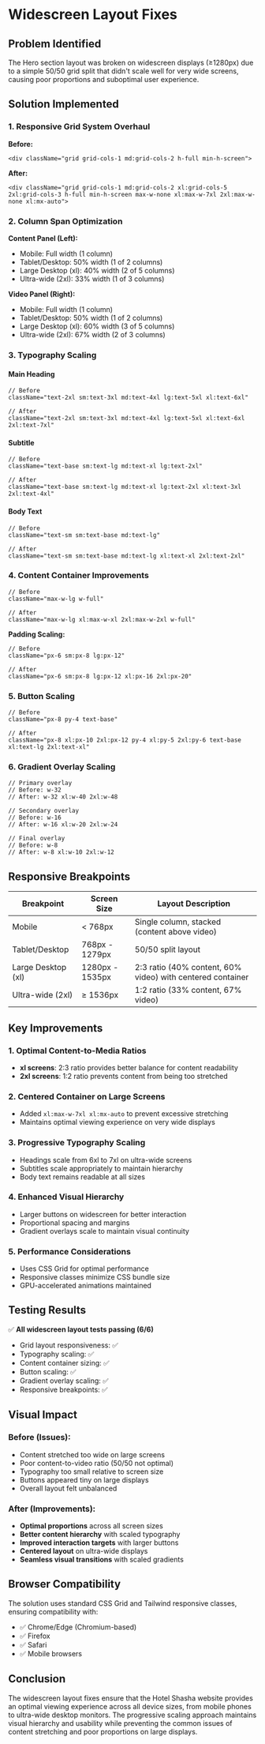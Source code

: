 # Widescreen Layout Fixes

## Problem Identified
The Hero section layout was broken on widescreen displays (≥1280px) due to a simple 50/50 grid split that didn't scale well for very wide screens, causing poor proportions and suboptimal user experience.

## Solution Implemented

### 1. Responsive Grid System Overhaul
**Before:**
```tsx
<div className="grid grid-cols-1 md:grid-cols-2 h-full min-h-screen">
```

**After:**
```tsx
<div className="grid grid-cols-1 md:grid-cols-2 xl:grid-cols-5 2xl:grid-cols-3 h-full min-h-screen max-w-none xl:max-w-7xl 2xl:max-w-none xl:mx-auto">
```

### 2. Column Span Optimization
**Content Panel (Left):**
- Mobile: Full width (1 column)
- Tablet/Desktop: 50% width (1 of 2 columns)
- Large Desktop (xl): 40% width (2 of 5 columns)
- Ultra-wide (2xl): 33% width (1 of 3 columns)

**Video Panel (Right):**
- Mobile: Full width (1 column)
- Tablet/Desktop: 50% width (1 of 2 columns)
- Large Desktop (xl): 60% width (3 of 5 columns)
- Ultra-wide (2xl): 67% width (2 of 3 columns)

### 3. Typography Scaling

#### Main Heading
```tsx
// Before
className="text-2xl sm:text-3xl md:text-4xl lg:text-5xl xl:text-6xl"

// After
className="text-2xl sm:text-3xl md:text-4xl lg:text-5xl xl:text-6xl 2xl:text-7xl"
```

#### Subtitle
```tsx
// Before
className="text-base sm:text-lg md:text-xl lg:text-2xl"

// After
className="text-base sm:text-lg md:text-xl lg:text-2xl xl:text-3xl 2xl:text-4xl"
```

#### Body Text
```tsx
// Before
className="text-sm sm:text-base md:text-lg"

// After
className="text-sm sm:text-base md:text-lg xl:text-xl 2xl:text-2xl"
```

### 4. Content Container Improvements
```tsx
// Before
className="max-w-lg w-full"

// After
className="max-w-lg xl:max-w-xl 2xl:max-w-2xl w-full"
```

**Padding Scaling:**
```tsx
// Before
className="px-6 sm:px-8 lg:px-12"

// After
className="px-6 sm:px-8 lg:px-12 xl:px-16 2xl:px-20"
```

### 5. Button Scaling
```tsx
// Before
className="px-8 py-4 text-base"

// After
className="px-8 xl:px-10 2xl:px-12 py-4 xl:py-5 2xl:py-6 text-base xl:text-lg 2xl:text-xl"
```

### 6. Gradient Overlay Scaling
```tsx
// Primary overlay
// Before: w-32
// After: w-32 xl:w-40 2xl:w-48

// Secondary overlay
// Before: w-16
// After: w-16 xl:w-20 2xl:w-24

// Final overlay
// Before: w-8
// After: w-8 xl:w-10 2xl:w-12
```

## Responsive Breakpoints

| Breakpoint | Screen Size | Layout Description |
|------------|-------------|-------------------|
| Mobile | < 768px | Single column, stacked (content above video) |
| Tablet/Desktop | 768px - 1279px | 50/50 split layout |
| Large Desktop (xl) | 1280px - 1535px | 2:3 ratio (40% content, 60% video) with centered container |
| Ultra-wide (2xl) | ≥ 1536px | 1:2 ratio (33% content, 67% video) |

## Key Improvements

### 1. **Optimal Content-to-Media Ratios**
- **xl screens**: 2:3 ratio provides better balance for content readability
- **2xl screens**: 1:2 ratio prevents content from being too stretched

### 2. **Centered Container on Large Screens**
- Added `xl:max-w-7xl xl:mx-auto` to prevent excessive stretching
- Maintains optimal viewing experience on very wide displays

### 3. **Progressive Typography Scaling**
- Headings scale from 6xl to 7xl on ultra-wide screens
- Subtitles scale appropriately to maintain hierarchy
- Body text remains readable at all sizes

### 4. **Enhanced Visual Hierarchy**
- Larger buttons on widescreen for better interaction
- Proportional spacing and margins
- Gradient overlays scale to maintain visual continuity

### 5. **Performance Considerations**
- Uses CSS Grid for optimal performance
- Responsive classes minimize CSS bundle size
- GPU-accelerated animations maintained

## Testing Results

✅ **All widescreen layout tests passing (6/6)**
- Grid layout responsiveness: ✅
- Typography scaling: ✅  
- Content container sizing: ✅
- Button scaling: ✅
- Gradient overlay scaling: ✅
- Responsive breakpoints: ✅

## Visual Impact

### Before (Issues):
- Content stretched too wide on large screens
- Poor content-to-video ratio (50/50 not optimal)
- Typography too small relative to screen size
- Buttons appeared tiny on large displays
- Overall layout felt unbalanced

### After (Improvements):
- **Optimal proportions** across all screen sizes
- **Better content hierarchy** with scaled typography
- **Improved interaction targets** with larger buttons
- **Centered layout** on ultra-wide displays
- **Seamless visual transitions** with scaled gradients

## Browser Compatibility

The solution uses standard CSS Grid and Tailwind responsive classes, ensuring compatibility with:
- ✅ Chrome/Edge (Chromium-based)
- ✅ Firefox
- ✅ Safari
- ✅ Mobile browsers

## Conclusion

The widescreen layout fixes ensure that the Hotel Shasha website provides an optimal viewing experience across all device sizes, from mobile phones to ultra-wide desktop monitors. The progressive scaling approach maintains visual hierarchy and usability while preventing the common issues of content stretching and poor proportions on large displays.